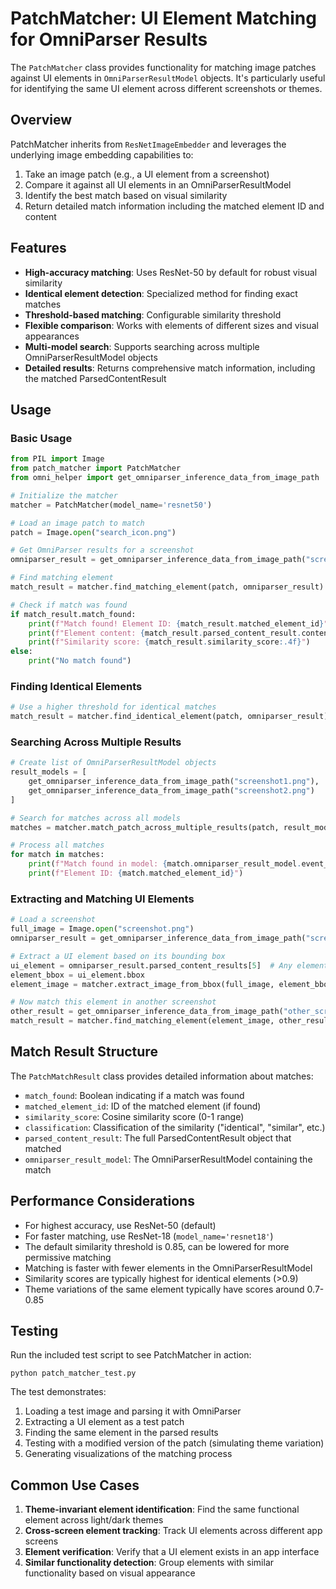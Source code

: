 # PatchMatcher: UI Element Matching for OmniParser Results

The `PatchMatcher` class provides functionality for matching image patches against UI elements in `OmniParserResultModel` objects. It's particularly useful for identifying the same UI element across different screenshots or themes.

## Overview

PatchMatcher inherits from `ResNetImageEmbedder` and leverages the underlying image embedding capabilities to:

1. Take an image patch (e.g., a UI element from a screenshot)
2. Compare it against all UI elements in an OmniParserResultModel
3. Identify the best match based on visual similarity
4. Return detailed match information including the matched element ID and content

## Features

- **High-accuracy matching**: Uses ResNet-50 by default for robust visual similarity
- **Identical element detection**: Specialized method for finding exact matches
- **Threshold-based matching**: Configurable similarity threshold
- **Flexible comparison**: Works with elements of different sizes and visual appearances
- **Multi-model search**: Supports searching across multiple OmniParserResultModel objects
- **Detailed results**: Returns comprehensive match information, including the matched ParsedContentResult

## Usage

### Basic Usage

```python
from PIL import Image
from patch_matcher import PatchMatcher
from omni_helper import get_omniparser_inference_data_from_image_path

# Initialize the matcher
matcher = PatchMatcher(model_name='resnet50')

# Load an image patch to match
patch = Image.open("search_icon.png")

# Get OmniParser results for a screenshot
omniparser_result = get_omniparser_inference_data_from_image_path("screenshot.png")

# Find matching element
match_result = matcher.find_matching_element(patch, omniparser_result)

# Check if match was found
if match_result.match_found:
    print(f"Match found! Element ID: {match_result.matched_element_id}")
    print(f"Element content: {match_result.parsed_content_result.content}")
    print(f"Similarity score: {match_result.similarity_score:.4f}")
else:
    print("No match found")
```

### Finding Identical Elements

```python
# Use a higher threshold for identical matches
match_result = matcher.find_identical_element(patch, omniparser_result)
```

### Searching Across Multiple Results

```python
# Create list of OmniParserResultModel objects
result_models = [
    get_omniparser_inference_data_from_image_path("screenshot1.png"),
    get_omniparser_inference_data_from_image_path("screenshot2.png")
]

# Search for matches across all models
matches = matcher.match_patch_across_multiple_results(patch, result_models)

# Process all matches
for match in matches:
    print(f"Match found in model: {match.omniparser_result_model.event_id}")
    print(f"Element ID: {match.matched_element_id}")
```

### Extracting and Matching UI Elements

```python
# Load a screenshot
full_image = Image.open("screenshot.png")
omniparser_result = get_omniparser_inference_data_from_image_path("screenshot.png")

# Extract a UI element based on its bounding box
ui_element = omniparser_result.parsed_content_results[5]  # Any element
element_bbox = ui_element.bbox
element_image = matcher.extract_image_from_bbox(full_image, element_bbox)

# Now match this element in another screenshot
other_result = get_omniparser_inference_data_from_image_path("other_screenshot.png")
match_result = matcher.find_matching_element(element_image, other_result)
```

## Match Result Structure

The `PatchMatchResult` class provides detailed information about matches:

- `match_found`: Boolean indicating if a match was found
- `matched_element_id`: ID of the matched element (if found)
- `similarity_score`: Cosine similarity score (0-1 range)
- `classification`: Classification of the similarity ("identical", "similar", etc.)
- `parsed_content_result`: The full ParsedContentResult object that matched
- `omniparser_result_model`: The OmniParserResultModel containing the match

## Performance Considerations

- For highest accuracy, use ResNet-50 (default)
- For faster matching, use ResNet-18 (`model_name='resnet18'`)
- The default similarity threshold is 0.85, can be lowered for more permissive matching
- Matching is faster with fewer elements in the OmniParserResultModel
- Similarity scores are typically highest for identical elements (>0.9)
- Theme variations of the same element typically have scores around 0.7-0.85

## Testing

Run the included test script to see PatchMatcher in action:

```
python patch_matcher_test.py
```

The test demonstrates:
1. Loading a test image and parsing it with OmniParser
2. Extracting a UI element as a test patch
3. Finding the same element in the parsed results
4. Testing with a modified version of the patch (simulating theme variation)
5. Generating visualizations of the matching process

## Common Use Cases

1. **Theme-invariant element identification**: Find the same functional element across light/dark themes
2. **Cross-screen element tracking**: Track UI elements across different app screens
3. **Element verification**: Verify that a UI element exists in an app interface
4. **Similar functionality detection**: Group elements with similar functionality based on visual appearance 
